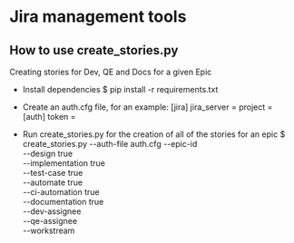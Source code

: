 # Jira management tools

## How to use create_stories.py

Creating stories for Dev, QE and Docs for a given Epic

- Install dependencies
  $ pip install -r requirements.txt

- Create an auth.cfg file, for an example:
  [jira]
  jira_server = <url>
  project = <project name>
  [auth]
  token = <token>

- Run create_stories.py for the creation of all of the stories for an epic
  $ create_stories.py --auth-file auth.cfg --epic-id <Epic name> \
   --design true \
   --implementation true \
   --test-case true \
   --automate true \
   --ci-automation true \
   --documentation true \
   --dev-assignee <username> \
   --qe-assignee <username> \
   --workstream <workstream>
